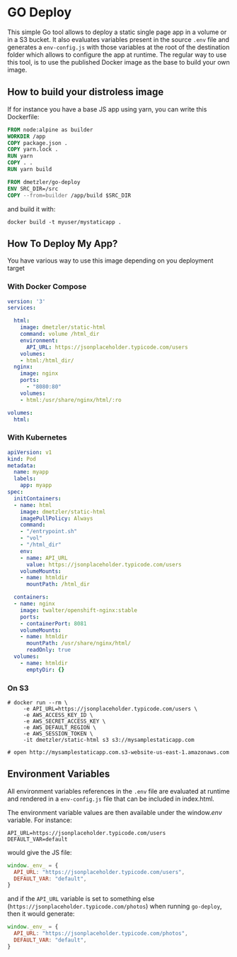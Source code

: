 # GO Deploy

This simple Go tool allows to deploy a static single page app in a volume or in a S3 bucket. It also evaluates variables present in the source `.env` file and generates a `env-config.js` with those variables at the root of the destination folder which allows to configure the app at runtime.
The regular way to use this tool, is to use the published Docker image as the base to build your own image.




## How to build your distroless image

If for instance you have a base JS app using yarn, you can write this Dockerfile:


```Dockerfile
FROM node:alpine as builder
WORKDIR /app
COPY package.json .
COPY yarn.lock .
RUN yarn
COPY . .
RUN yarn build

FROM dmetzler/go-deploy
ENV SRC_DIR=/src
COPY --from=builder /app/build $SRC_DIR

```

and build it with:

```console
docker build -t myuser/mystaticapp .
```

## How To Deploy My App?

You have various way to use this image depending on you deployment target

### With Docker Compose

```yaml
version: '3'
services:

  html:
    image: dmetzler/static-html
    command: volume /html_dir
    environment:
      API_URL: https://jsonplaceholder.typicode.com/users
    volumes:
    - html:/html_dir/
  nginx:
    image: nginx
    ports:
      - "8080:80"
    volumes:
    - html:/usr/share/nginx/html/:ro

volumes:
  html:
```

### With Kubernetes

```yaml
apiVersion: v1
kind: Pod
metadata:
  name: myapp
  labels:
    app: myapp
spec:
  initContainers:
  - name: html
    image: dmetzler/static-html
    imagePullPolicy: Always
    command:
    - "/entrypoint.sh"
    - "vol"
    - "/html_dir"
    env:
    - name: API_URL
      value: https://jsonplaceholder.typicode.com/users
    volumeMounts:
    - name: htmldir
      mountPath: /html_dir

  containers:
  - name: nginx
    image: twalter/openshift-nginx:stable
    ports:
    - containerPort: 8081
    volumeMounts:
    - name: htmldir
      mountPath: /usr/share/nginx/html/
      readOnly: true
  volumes:
    - name: htmldir
      emptyDir: {}
```

### On S3

```console
# docker run --rm \
     -e API_URL=https://jsonplaceholder.typicode.com/users \
     -e AWS_ACCESS_KEY_ID \
     -e AWS_SECRET_ACCESS_KEY \
     -e AWS_DEFAULT_REGION \
     -e AWS_SESSION_TOKEN \
     -it dmetzler/static-html s3 s3://mysamplestaticapp.com

# open http://mysamplestaticapp.com.s3-website-us-east-1.amazonaws.com
```


## Environment Variables

All environment variables references in the `.env` file are evaluated at runtime and rendered in a `env-config.js` file that can be included in index.html.

The environment variable values are then available under the window._env_ variable. For instance:

```
API_URL=https://jsonplaceholder.typicode.com/users
DEFAULT_VAR=default
```
would give the JS file:

```javascript
window._env_ = {
  API_URL: "https://jsonplaceholder.typicode.com/users",
  DEFAULT_VAR: "default",
}
```

and if the `API_URL` variable is set to something else (`https://jsonplaceholder.typicode.com/photos`) when running `go-deploy`, then it would generate:
```javascript
window._env_ = {
  API_URL: "https://jsonplaceholder.typicode.com/photos",
  DEFAULT_VAR: "default",
}
```
